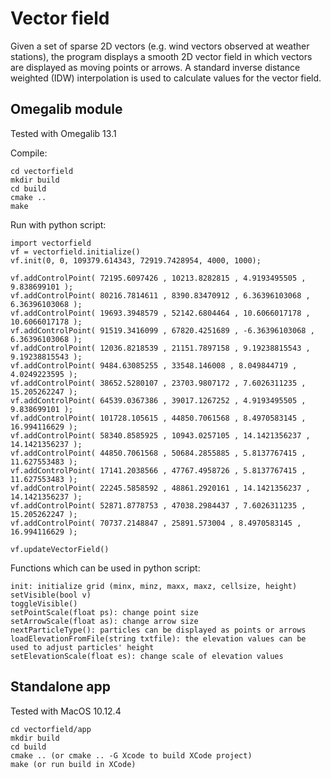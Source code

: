 # Vector field

Given a set of sparse 2D vectors (e.g. wind vectors observed at weather stations), the program displays a smooth 2D vector field in which vectors are displayed as moving points or arrows. A standard inverse distance weighted (IDW) interpolation is used to calculate values for the vector field.

## Omegalib module

Tested with Omegalib 13.1

Compile:
```
cd vectorfield
mkdir build
cd build
cmake ..
make
```

Run with python script:
```
import vectorfield
vf = vectorfield.initialize()
vf.init(0, 0, 109379.614343, 72919.7428954, 4000, 1000);

vf.addControlPoint( 72195.6097426 , 10213.8282815 , 4.9193495505 , 9.838699101 );
vf.addControlPoint( 80216.7814611 , 8390.83470912 , 6.36396103068 , 6.36396103068 );
vf.addControlPoint( 19693.3948579 , 52142.6804464 , 10.6066017178 , 10.6066017178 );
vf.addControlPoint( 91519.3416099 , 67820.4251689 , -6.36396103068 , 6.36396103068 );
vf.addControlPoint( 12036.8218539 , 21151.7897158 , 9.19238815543 , 9.19238815543 );
vf.addControlPoint( 9484.63085255 , 33548.146008 , 8.049844719 , 4.0249223595 );
vf.addControlPoint( 38652.5280107 , 23703.9807172 , 7.6026311235 , 15.205262247 );
vf.addControlPoint( 64539.0367386 , 39017.1267252 , 4.9193495505 , 9.838699101 );
vf.addControlPoint( 101728.105615 , 44850.7061568 , 8.4970583145 , 16.994116629 );
vf.addControlPoint( 58340.8585925 , 10943.0257105 , 14.1421356237 , 14.1421356237 );
vf.addControlPoint( 44850.7061568 , 50684.2855885 , 5.8137767415 , 11.627553483 );
vf.addControlPoint( 17141.2038566 , 47767.4958726 , 5.8137767415 , 11.627553483 );
vf.addControlPoint( 22245.5858592 , 48861.2920161 , 14.1421356237 , 14.1421356237 );
vf.addControlPoint( 52871.8778753 , 47038.2984437 , 7.6026311235 , 15.205262247 );
vf.addControlPoint( 70737.2148847 , 25891.573004 , 8.4970583145 , 16.994116629 );

vf.updateVectorField()
```

Functions which can be used in python script:
```
init: initialize grid (minx, minz, maxx, maxz, cellsize, height)
setVisible(bool v)
toggleVisible() 
setPointScale(float ps): change point size
setArrowScale(float as): change arrow size
nextParticleType(): particles can be displayed as points or arrows
loadElevationFromFile(string txtfile): the elevation values can be used to adjust particles' height
setElevationScale(float es): change scale of elevation values
```

## Standalone app

Tested with MacOS 10.12.4

```
cd vectorfield/app
mkdir build
cd build
cmake .. (or cmake .. -G Xcode to build XCode project)
make (or run build in XCode)
```